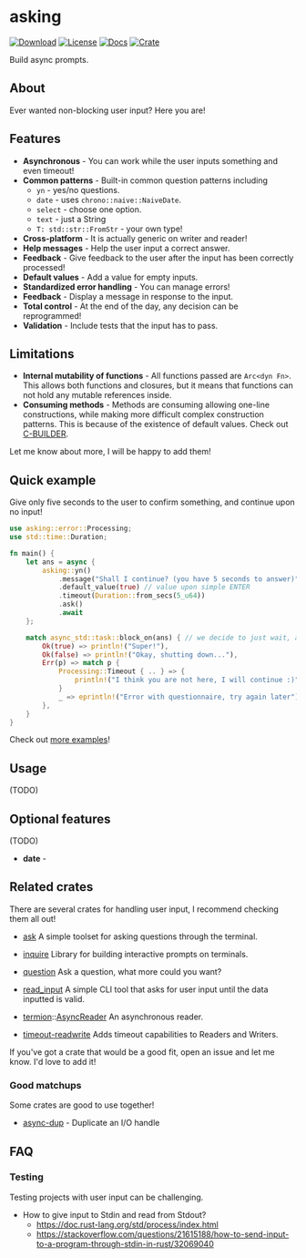 # asking
[![Download](https://img.shields.io/crates/d/asking)](https://crates.io/crates/asking)
[![License](https://img.shields.io/crates/l/asking)](https://github.com/saona-raimundo/asking)
[![Docs](https://docs.rs/asking/badge.svg)](https://docs.rs/asking/)
[![Crate](https://img.shields.io/crates/v/asking.svg)](https://crates.io/crates/asking)

Build async prompts.

## About

Ever wanted non-blocking user input? Here you are!

## Features

- **Asynchronous** - You can work while the user inputs something and even timeout!
- **Common patterns** - Built-in common question patterns including 
  - `yn` - yes/no questions.
  - `date` - uses `chrono::naive::NaiveDate`.
  - `select` - choose one option.
  - `text` - just a String
  - `T: std::str::FromStr` - your own type!
- **Cross-platform** - It is actually generic on writer and reader!
- **Help messages** - Help the user input a correct answer.
- **Feedback** - Give feedback to the user after the input has been correctly processed!
- **Default values** - Add a value for empty inputs.
- **Standardized error handling** - You can manage errors!
- **Feedback** - Display a message in response to the input.
- **Total control** - At the end of the day, any decision can be reprogrammed!
- **Validation** - Include tests that the input has to pass.


## Limitations

- **Internal mutability of functions** - All functions passed are `Arc<dyn Fn>`. This  allows both functions and closures, but it means that functions can not hold any mutable references inside.
- **Consuming methods** - Methods are consuming allowing one-line constructions, while making more difficult complex construction patterns. This is because of the existence of default values. Check out [C-BUILDER](https://rust-lang.github.io/api-guidelines/type-safety.html#c-builder).

Let me know about more, I will be happy to add them!

## Quick example

Give only five seconds to the user to confirm something, and continue upon no input!

```rust
use asking::error::Processing;
use std::time::Duration;

fn main() {
    let ans = async {
        asking::yn()
            .message("Shall I continue? (you have 5 seconds to answer)")
            .default_value(true) // value upon simple ENTER
            .timeout(Duration::from_secs(5_u64))
            .ask()
            .await
    };

    match async_std::task::block_on(ans) { // we decide to just wait, at most five secs
        Ok(true) => println!("Super!"),
        Ok(false) => println!("Okay, shutting down..."),
        Err(p) => match p {
            Processing::Timeout { .. } => {
                println!("I think you are not here, I will continue :)") // Automatic decision!
            }
            _ => eprintln!("Error with questionnaire, try again later"),
        },
    }
}

```



Check out [more examples](https://github.com/saona-raimundo/asking/tree/main/examples)!

## Usage

(TODO)

## Optional features

(TODO)

- **date** - 

## Related crates

There are several crates for handling user input, I recommend checking them all out! 

- [ask](https://crates.io/crates/ask) 
  A simple toolset for asking questions through the terminal.
- [inquire](https://crates.io/crates/inquire) 
  Library for building interactive prompts on terminals.

- [question](https://crates.io/crates/question)
  Ask a question, what more could you want?
- [read_input](https://crates.io/crates/read_input)
  A simple CLI tool that asks for user input until the data inputted is valid.
- [termion](https://docs.rs/termion/1.5.6/termion/index.html)::[AsyncReader](https://docs.rs/termion/1.5.6/termion/struct.AsyncReader.html)
  An asynchronous reader.
- [timeout-readwrite](https://crates.io/crates/timeout-readwrite)
  Adds timeout capabilities to Readers and Writers.

If you've got a crate that would be a good fit, open an issue and let me know. I'd love to add it!

### Good matchups

Some crates are good to use together!

- [async-dup](https://crates.io/crates/async-dup) - Duplicate an I/O handle

## FAQ

### Testing

Testing projects with user input can be challenging.

- How to give input to Stdin and read from Stdout?
  - https://doc.rust-lang.org/std/process/index.html
  - https://stackoverflow.com/questions/21615188/how-to-send-input-to-a-program-through-stdin-in-rust/32069040
